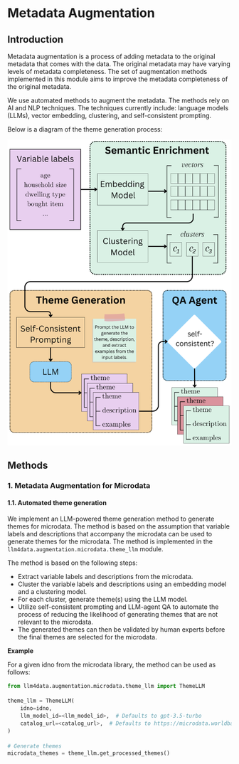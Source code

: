 # Metadata Augmentation

## Introduction

Metadata augmentation is a process of adding metadata to the original metadata that comes with the data. The original metadata may have varying levels of metadata completeness. The set of augmentation methods implemented in this module aims to improve the metadata completeness of the original metadata.

We use automated methods to augment the metadata. The methods rely on AI and NLP techniques. The techniques currently include: language models (LLMs), vector embedding, clustering, and self-consistent prompting.

Below is a diagram of the theme generation process:

![Theme generation](https://raw.githubusercontent.com/worldbank/llm4data/main/img/Theme%20Generation%20Framework%20-%20Full%20Crop.png)


## Methods

### 1. Metadata Augmentation for Microdata

#### 1.1. Automated theme generation

We implement an LLM-powered theme generation method to generate themes for microdata. The method is based on the assumption that variable labels and descriptions that accompany the microdata can be used to generate themes for the microdata. The method is implemented in the `llm4data.augmentation.microdata.theme_llm` module.

The method is based on the following steps:
- Extract variable labels and descriptions from the microdata.
- Cluster the variable labels and descriptions using an embedding model and a clustering model.
- For each cluster, generate theme(s) using the LLM model.
- Utilize self-consistent prompting and LLM-agent QA to automate the process of reducing the likelihood of generating themes that are not relevant to the microdata.
- The generated themes can then be validated by human experts before the final themes are selected for the microdata.

**Example**

For a given idno from the microdata library, the method can be used as follows:

```python
from llm4data.augmentation.microdata.theme_llm import ThemeLLM

theme_llm = ThemeLLM(
    idno=idno,
    llm_model_id=<llm_model_id>,  # Defaults to gpt-3.5-turbo
    catalog_url=<catalog_url>,  # Defaults to https://microdata.worldbank.org/index.php/api/catalog/
)

# Generate themes
microdata_themes = theme_llm.get_processed_themes()
```
